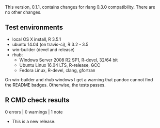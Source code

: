 This version, 0.1.1, contains changes for rlang 0.3.0 compatibility.
There are no other changes.

## Test environments
* local OS X install, R 3.5.1
* ubuntu 14.04 (on travis-ci), R 3.2 - 3.5
* win-builder (devel and release)
* rhub:
    - Windows Server 2008 R2 SP1, R-devel, 32/64 bit
    - Ubuntu Linux 16.04 LTS, R-release, GCC
    - Fedora Linux, R-devel, clang, gfortran
    

On win-builder and rhub windows I get a warning that pandoc cannot
find the README badges. Otherwise, the tests passes.

## R CMD check results

0 errors | 0 warnings | 1 note

* This is a new release.
